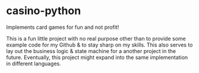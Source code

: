 # casino-python
Implements card games for fun and not profit!

This is a fun little project with no real purpose other than to provide some example code for my Github & to stay sharp on my skills. This also serves to lay out the business logic & state machine for a another project in the future. Eventually, this project might expand into the same implementation in different languages.
